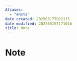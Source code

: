 ```yaml
---
Aliases:
  - "#Note"
date created: 20250317T022115
date modified: 20250519T171016
title: Note
---
```


# Note
